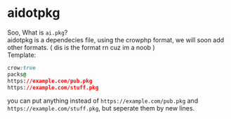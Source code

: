 # aidotpkg
Soo, What is `ai.pkg`?
<br>
aidotpkg is a dependecies file, using the crowphp format, we will soon add other formats. ( dis is the format rn cuz im a noob )
<br>
Template:
```CSS
crow:true
packs@
https://example.com/pub.pkg
https://example.com/stuff.pkg
```

you can put anything instead of `https://example.com/pub.pkg` and `https://example.com/stuff.pkg`, but seperate them by new lines.
